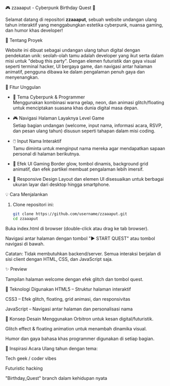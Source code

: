 🎮 zzaaaput - Cyberpunk Birthday Quest 🎂

Selamat datang di repositori **zzaaaput**, sebuah website undangan ulang tahun interaktif yang menggabungkan estetika cyberpunk, nuansa gaming, dan humor khas developer!

🚀 Tentang Proyek

Website ini dibuat sebagai undangan ulang tahun digital dengan pendekatan unik: seolah-olah tamu adalah developer yang ikut serta dalam misi untuk "debug this party". Dengan elemen futuristik dan gaya visual seperti terminal hacker, UI bergaya game, dan navigasi antar halaman animatif, pengguna dibawa ke dalam pengalaman penuh gaya dan menyenangkan.

🎨 Fitur Unggulan

- 🌌 Tema Cyberpunk & Programmer  
  Menggunakan kombinasi warna gelap, neon, dan animasi glitch/floating untuk menciptakan suasana khas dunia digital masa depan.

- 🎮 Navigasi Halaman Layaknya Level Game  
  Setiap bagian undangan (welcome, input nama, informasi acara, RSVP, dan pesan ulang tahun) disusun seperti tahapan dalam misi coding.

- 🖱️ Input Nama Interaktif  
  Tamu diminta untuk menginput nama mereka agar mendapatkan sapaan personal di halaman berikutnya.

- 🎉 Efek UI Gaming
  Border glow, tombol dinamis, background grid animatif, dan efek partikel membuat pengalaman lebih imersif.

- 📱 Responsive Design 
  Layout dan elemen UI disesuaikan untuk berbagai ukuran layar dari desktop hingga smartphone.

💡 Cara Menjalankan

1. Clone repositori ini:
   ```bash
   git clone https://github.com/username/zzaaaput.git
   cd zzaaaput
Buka index.html di browser (double-click atau drag ke tab browser).

Navigasi antar halaman dengan tombol "▶ START QUEST" atau tombol navigasi di bawah.

Catatan:
Tidak membutuhkan backend/server. Semua interaksi berjalan di sisi client dengan HTML, CSS, dan JavaScript saja.

✨ Preview

Tampilan halaman welcome dengan efek glitch dan tombol quest.

📌 Teknologi Digunakan
HTML5 – Struktur halaman interaktif

CSS3 – Efek glitch, floating, grid animasi, dan responsivitas

JavaScript – Navigasi antar halaman dan personalisasi nama

🧠 Konsep Desain
Menggunakan Orbitron untuk kesan digital/futuristik.

Glitch effect & floating animation untuk menambah dinamika visual.

Humor dan gaya bahasa khas programmer digunakan di setiap bagian.

📆 Inspirasi Acara
Ulang tahun dengan tema:

Tech geek / coder vibes

Futuristic hacking

"Birthday_Quest" branch dalam kehidupan nyata

